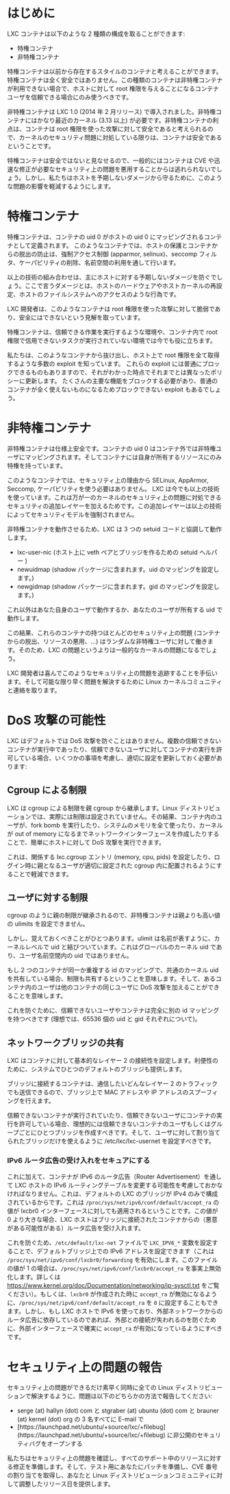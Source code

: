 # はじめに <!-- Introduction -->
<!--
LXC containers can be of two kinds:
-->
LXC コンテナは以下のような 2 種類の構成を取ることができます:

 - 特権コンテナ <!-- Privileged containers -->
 - 非特権コンテナ <!-- Unprivileged containers -->

<!--
The former can be thought as old-style containers, they're not safe at all and should only be used in environments where unprivileged containers aren't available and where you would trust your container's user with root access to the host.
-->
特権コンテナは以前から存在するスタイルのコンテナと考えることができます。特権コンテナは全く安全ではありません。この種類のコンテナは非特権コンテナが利用できない場合で、ホストに対して root 権限を与えることになるコンテナユーザを信頼できる場合にのみ使うべきです。

<!--
The latter has been introduced back in LXC 1.0 (February 2014) and requires a reasonably recent kernel (3.13 or higher). The upside being that we do consider those containers to be root-safe and so, as long as you keep on top of kernel security issues, those containers are safe.
-->
非特権コンテナは LXC 1.0 (2014 年 2 月リリース) で導入されました。非特権コンテナにはかなり最近のカーネル (3.13 以上) が必要です。非特権コンテナの利点は、コンテナは root 権限を使った攻撃に対して安全であると考えられるので、カーネルのセキュリティ問題に対処している限りは、コンテナは安全であるということです。

<!--
As privileged containers are considered unsafe, we typically will not consider new container escape exploits to be security issues worthy of a CVE and quick fix. We will however try to mitigate those issues so that accidental damage to the host is prevented.
-->
特権コンテナは安全ではないと見なせるので、一般的にはコンテナは CVE や迅速な修正が必要なセキュリティ上の問題を悪用することからは逃れられないでしょう。しかし、私たちはホストを予期しないダメージから守るために、このような問題の影響を軽減するようにします。

# 特権コンテナ <!-- Privileged containers -->
<!--
Privileged containers are defined as any container where the container uid 0 is mapped to the host's uid 0. In such containers, protection of the host and prevention of escape is entirely done through Mandatory Access Control (apparmor, selinux), seccomp filters, dropping of capabilities and namespaces.
-->
特権コンテナは、コンテナの uid 0 がホストの uid 0 にマッピングされるコンテナとして定義されます。
このようなコンテナでは、ホストの保護とコンテナからの脱出の防止は、強制アクセス制御 (apparmor, selinux)、seccomp フィルタ、ケーパビリティの削除、名前空間の利用を通して行います。

<!--
Those technologies combined will typically prevent any accidental damage of the host, where damage is defined as things like reconfiguring host hardware, reconfiguring the host kernel or accessing the host filesystem.
-->
以上の技術の組み合わせは、主にホストに対する予期しないダメージを防ぐでしょう。ここで言うダメージとは、ホストのハードウェアやホストカーネルの再設定、ホストのファイルシステムへのアクセスのような行為です。

<!--
LXC upstream's position is that those containers aren't and cannot be root-safe.
-->
LXC 開発者は、このようなコンテナは root 権限を使った攻撃に対して脆弱であり、安全にはできないという見解を取っています。

<!--
They are still valuable in an environment where you are running trusted workloads or where no untrusted task is running as root in the container.
-->
特権コンテナは、信頼できる作業を実行するような環境や、コンテナ内で root 権限で信用できないタスクが実行されていない環境では今でも役に立ちます。

<!--
We are aware of a number of exploits which will let you escape such containers and get full root privileges on the host. Some of those exploits can be trivially blocked and so we do update our different policies once made aware of them. Some others aren't blockable as they would require blocking so many core features that the average container would become completely unusable.
-->
私たちは、このようなコンテナから抜け出し、ホスト上で root 権限を全て取得するような多数の exploit を知っています。
これらの exploit には普通にブロックできるものもありますので、それがわかった時点でそれまでとは異なったポリシーに更新します。
たくさんの主要な機能をブロックする必要があり、普通のコンテナが全く使えないものになるためブロックできない exploit もあるでしょう。

# 非特権コンテナ <!-- Unprivileged containers -->
<!--
Unprivileged containers are safe by design. The container uid 0 is mapped to an unprivileged user outside of the container and only has extra rights on resources that it owns itself.
-->
非特権コンテナは仕様上安全です。コンテナの uid 0 はコンテナ外では非特権ユーザにマッピングされます。そしてコンテナには自身が所有するリソースにのみ特権を持っています。

<!--
With such container, the use of SELinux, AppArmor, Seccomp and capabilities isn't necessary for security. LXC will still use those to add an extra layer of security which may be handy in the event of a kernel security issue but the security model isn't enforced by them.
-->
このようなコンテナでは、セキュリティ上の理由から SELinux, AppArmor, Seccomp, ケーパビリティを使う必要はありません。
LXC は今でも以上の技術を使っています。これは万が一のカーネルのセキュリティ上の問題に対処できるセキュリティの追加レイヤーを加えるためです。この追加レイヤーは以上の技術によってセキュリティモデルを強制されません。

<!--
To make unprivileged containers work, LXC interacts with 3 pieces of setuid code:
-->
非特権コンテナを動作させるため、LXC は 3 つの setuid コードと協調して動作します。

 - lxc-user-nic (ホスト上に veth ペアとブリッジを作るための setuid ヘルパー <!-- setuid helper to create a veth pair and bridge it on the host -->)
 - newuidmap (shadow パッケージに含まれます。uid のマッピングを設定します。<!-- from the shadow package, sets up a uid map -->)
 - newgidmap (shadow パッケージに含まれます。gid のマッピングを設定します。<!-- from the shadow package, sets up a gid map -->)

<!--
Everything else is run as your own user or as a uid which your user owns.
-->
これ以外はあなた自身のユーザで動作するか、あなたのユーザが所有する uid で動作します。

<!--
As a result, most security issues (container escape, resource abuse, ...) in those containers will apply just as well to a random unprivileged user and so would be a generic kernel security bug rather than a LXC issue.
-->
この結果、これらのコンテナの持つほとんどのセキュリティ上の問題 (コンテナからの脱出、リソースの悪用、...) はランダムな非特権ユーザに対して働きます。そのため、LXC の問題というよりは一般的なカーネルの問題になるでしょう。

<!--
LXC upstream is happy to help track such security issue and get in touch with the Linux kernel community to have them resolved as quickly as possible.
-->
LXC 開発者は喜んでこのようなセキュリティ上の問題を追跡することを手伝います。そして可能な限り早く問題を解決するために Linux カーネルコミュニティと連絡を取ります。

# DoS 攻撃の可能性 <!-- Potential DoS attacks -->
<!--
LXC doesn't pretend to prevent DoS attacks by default. When running multiple untrusted containers or when allowing untrusted users to run containers, one should keep a few things in mind and update their configuration accordingly:
-->
LXC はデフォルトでは DoS 攻撃を防ぐことはありません。複数の信頼できないコンテナが実行中であったり、信頼できないユーザに対してコンテナの実行を許可している場合、いくつかの事項を考慮し、適切に設定を更新しておく必要があります:

## Cgroup による制限 <!-- Cgroup limits -->
<!--
LXC inherits cgroup limits from its parent, on my Linux distribution, there are no real limits set. As a result, a user in a container can reasonably easily DoS the host by running a fork bomb, by using all the system's memory or creating network interfaces until the kernel runs out of memory.
-->
LXC は cgroup による制限を親 cgroup から継承します。Linux ディストリビューションでは、実際には制限は設定されていません。その結果、コンテナ内のユーザが、fork bomb を実行したり、システムのメモリを全て使ったり、カーネルが out of memory になるまでネットワークインターフェースを作成したりすることで、簡単にホストに対して DoS 攻撃を実行できます。

<!--
This can be mitigated by either setting the relevant lxc.cgroup configuration entries (memory, cpu and pids) or by making sure that the parent user is placed in appropriately configured cgroups at login time.
-->
これは、関係する lxc.cgroup エントリ (memory, cpu, pids) を設定したり、ログイン時に親となるユーザが適切に設定された cgroup 内に配置されるようにすることで軽減できます。

## ユーザに対する制限 <!-- User limits -->
<!--
As with cgroups, the parent's limit is inherited so unprivileged containers cannot have ulimits set to values higher than their parent.
-->
cgroup のように親の制限が継承されるので、非特権コンテナは親よりも高い値の ulimits を設定できません。

<!--
However there is one thing that's worth keeping in mind, ulimits are as their name suggest, tied to a uid at the kernel level. That's a global kernel uid, not a uid inside a user namespace.
-->
しかし、覚えておくべきことがひとつあります。ulimit は名前が表すように、カーネルレベルで uid と結びついています。これはグローバルのカーネル uid であり、ユーザ名前空間内の uid ではありません。

<!--
That means that if two containers share through identical or overlapping id maps, a common kernel uid, then they also share limits, meaning that a user in a first container can effectively DoS the same user in another container.
-->
もし 2 つのコンテナが同一か重複する id のマッピングで、共通のカーネル uid を共有している場合、制限も共有するということを意味します。そして、あるコンテナ内のユーザは他のコンテナの同じユーザに DoS 攻撃を加えることができることを意味します。

<!--
To prevent this, untrusted users or containers ought to have entirely separate id maps (ideally of 65536 uids and gids each).
-->
これを防ぐために、信頼できないユーザやコンテナは完全に別の id マッピングを持つべきです (理想では、65536 個の uid と gid それぞれについて)。

## ネットワークブリッジの共有 <!-- Shared network bridges -->
<!--
LXC sets up basic level 2 connectivity for its containers. As a convenience it also provides one default bridge on the system.
-->
LXC はコンテナに対して基本的なレイヤー 2 の接続性を設定します。利便性のために、システムでひとつのデフォルトのブリッジも提供します。

<!--
As a container connected to a bridge can transmit any level 2 traffic that it wishes, it can effectively do MAC or IP spoofing on the bridge.
-->
ブリッジに接続するコンテナは、通信したいどんなレイヤー 2 のトラフィックでも送信できるので、ブリッジ上で MAC アドレスや IP アドレスのスプーフィングを行えます。

<!--
When running untrusted containers or when allowing untrusted users to run containers, one should ideally create one bridge per user or per group of untrusted containers and configure /etc/lxc/lxc-usernet such that users may only use the bridges that they have been allocated.
-->
信頼できないコンテナが実行されていたり、信頼できないユーザにコンテナの実行を許可している場合、理想的には信頼できないコンテナのユーザもしくはグループごとにひとつブリッジを作成すべきです。そして、ユーザに対して割り当てられたブリッジだけを使えるように /etc/lxc/lxc-usernet を設定すべきです。

### IPv6 ルータ広告の受け入れをセキュアにする <!-- Securing IPv6 Router Advertisements acceptance -->

<!--
In addition to this, one must take care to consider the possibility of containers modifying the LXC host's IPv6 routing table through IPv6 router advertisements. This is because the default LXC bridge is configured with IPv4 addresses only. This means that the value of `/proc/sys/net/ipv6/conf/default/accept_ra` is applied to the lxcbr0 interface. If it is a value > 0 then the LXC host will accept (potentially malicious) router advertisements from the containers connected to the bridge.
-->
これに加えて、コンテナが IPv6 のルータ広告（Router Advertisement）を通して LXC ホストの IPv6 ルーティングテーブルを変更する可能性を考慮しておかなければなりません。これは、デフォルトの LXC のブリッジが IPv4 のみで構成されているからです。これは `/proc/sys/net/ipv6/conf/default/accept_ra` の値が lxcbr0 インターフェースに対しても適用されるということです。この値が 0 より大きな場合、LXC ホストはブリッジに接続されたコンテナからの（悪意がある可能性がある）ルータ広告を受け入れます。

<!--
To avoid this you can either configure IPv6 addresses on the default bridge by setting the `LXC_IPV6_*` variables in `/etc/default/lxc-net` (this will enable `/proc/sys/net/ipv6/conf/lxcbr0/forwarding` which causes `/proc/sys/net/ipv6/conf/lxcbr0/accept_ra` to be effectively disabled if the value is `1`. See https://www.kernel.org/doc/Documentation/networking/ip-sysctl.txt for more info), or you can set the `/proc/sys/net/ipv6/conf/default/accept_ra` setting to `0` so that when `lxcbr0` is created it's `accept_ra` is disabled. However if you are using IPv6 on the LXC host and relying on router advertisements from the external network then you should ensure that `accept_ra` is enabled for the external interface to avoid losing connectivity.
-->
これを防ぐため、`/etc/default/lxc-net` ファイルで `LXC_IPV6_*` 変数を設定することで、デフォルトブリッジ上での IPv6 アドレスを設定できます（これは `/proc/sys/net/ipv6/conf/lxcbr0/forwarding` を有効にします。このファイルの値が 1 の場合は、`/proc/sys/net/ipv6/conf/lxcbr0/accept_ra` を事実上無効化します。詳しくは https://www.kernel.org/doc/Documentation/networking/ip-sysctl.txt をご覧ください）。もしくは、`lxcbr0` が作成された時に `accept_ra` が無効になるように、`/proc/sys/net/ipv6/conf/default/accept_ra` を `0` に設定することもできます。しかし、もし LXC ホストで IPv6 を使っており、外部ネットワークからのルータ広告に依存しているのであれば、外部との接続が失われるのを防ぐために、外部インターフェースで確実に `accept_ra` が有効になっているようにすべきです。

# セキュリティ上の問題の報告 <!-- Reporting security issues -->
<!--
To ensure security issues can be fixed as quickly as possible and simultaneously in all Linux distributions, issues should be reported either:
-->
セキュリティ上の問題ができるだけ素早く同時に全ての Linux ディストリビューションで解決するように、問題は以下のどちらかの方法で報告してください:

 * serge (at) hallyn (dot) com と stgraber (at) ubuntu (dot) com と brauner (at) kernel (dot) org の 3 名すべてに E-mail で <!-- By e-mail to all serge (at) hallyn (dot) com AND stgraber (at) ubuntu (dot) com AND brauner (at) kernel (dot) org -->
 * <!-- By opening a private security bug at --> [https://launchpad.net/ubuntu/+source/lxc/+filebug](https://launchpad.net/ubuntu/+source/lxc/+filebug) に非公開のセキュリティバグをオープンする

<!--
We will then confirm the security issue, come up with fixes against all supported releases, provide you those patches for testing and then get a CVE assigned as well as a coordinated release date for you and the Linux distribution community.
-->
私たちはセキュリティ上の問題を確認し、すべてのサポート中のリリースに対する修正を準備します。そして、テスト用にあなたにパッチを準備し、CVE 番号の割り当てを取得し、あなたと Linux ディストリビューションコミュニティに対して調整したリリース日を提供します。

